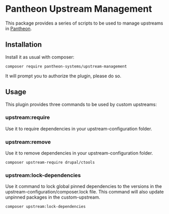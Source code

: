 Pantheon Upstream Management
============================

This package provides a series of scripts to be used to manage upstreams in [Pantheon](https://pantheon.io).

## Installation

Install it as usual with composer:

```
composer require pantheon-systems/upstream-management
```

It will prompt you to authorize the plugin, please do so.

## Usage

This plugin provides three commands to be used by custom upstreams:

### upstream:require

Use it to require dependencies in your upstream-configuration folder.

### upstream:remove

Use it to remove dependencies in your upstream-configuration folder.

```
composer upstream-require drupal/ctools
```

### upstream:lock-dependencies

Use it command to lock global pinned dependencies to the versions in the upstream-configuration/composer.lock file. This command will also update unpinned packages in the custom-upstream.

```
composer upstream:lock-dependencies
```
